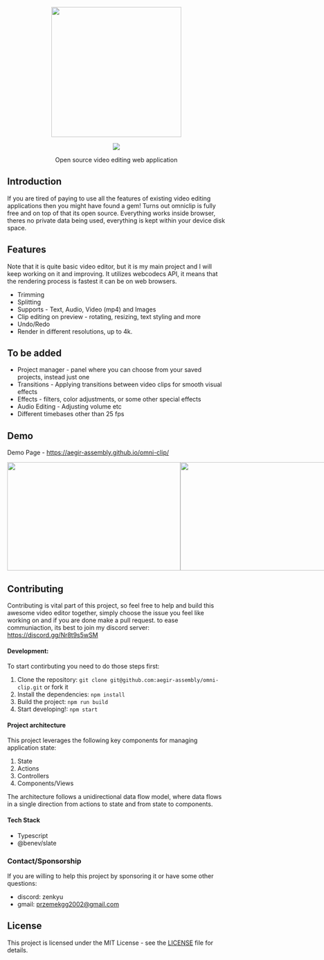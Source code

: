 <p align="center"><img width="300" src="./assets/icon2.png"/></p>
<p align="center"><a href="https://opensource.org/license/mit"><img src="https://img.shields.io/badge/license-MIT-blue.svg"/></a></a></p>
<p align="center">Open source video editing web application</p>

## Introduction
If you are tired of paying to use all the features of existing video editing applications then you might have found a gem! Turns out omniclip is fully free and on top of that its open source.
Everything works inside browser, theres no private data being used, everything is kept within your device disk space.

## Features
  Note that it is quite basic video editor, but it is my main project and I will keep working on it and improving.
  It utilizes webcodecs API, it means that the rendering process is fastest it can be on web browsers.
- Trimming
- Splitting
- Supports - Text, Audio, Video (mp4) and Images
- Clip editing on preview - rotating, resizing, text styling and more
- Undo/Redo
- Render in different resolutions, up to 4k.
## To be added
- Project manager - panel where you can choose from your saved projects, instead just one
- Transitions - Applying transitions between video clips for smooth visual effects
- Effects - filters, color adjustments, or some other special effects
- Audio Editing - Adjusting volume etc
- Different timebases other than 25 fps

## Demo

Demo Page - https://aegir-assembly.github.io/omni-clip/
<p style="display: flex; flex-direction: row;" align="center">
  <img height="250" width="400" src="./assets/demo1.png"/> <img height="250" width="400" src="./assets/demo2.png"/>
</p>


## Contributing
Contributing is vital part of this project, so feel free to help and build this awesome video editor together, simply choose the issue you feel like working on and if you are done make a pull request.
to ease communiaction, its best to join my discord server: https://discord.gg/Nr8t9s5wSM
#### Development:
To start contirbuting you need to do those steps first:
1. Clone the repository: `git clone git@github.com:aegir-assembly/omni-clip.git` or fork it
2. Install the dependencies: `npm install`
3. Build the project: `npm run build`
4. Start developing!: `npm start`

#### Project architecture
This project leverages the following key components for managing application state:
  1. State
  2. Actions
  3. Controllers
  4. Components/Views

The architecture follows a unidirectional data flow model, where data flows in a single direction from actions to state and from state to components.

#### Tech Stack
- Typescript
- @benev/slate

### Contact/Sponsorship
If you are willing to help this project by sponsoring it or have some other questions:
- discord: zenkyu
- gmail: przemekgg2002@gmail.com

## License

This project is licensed under the MIT License - see the [LICENSE](LICENSE) file for details.


